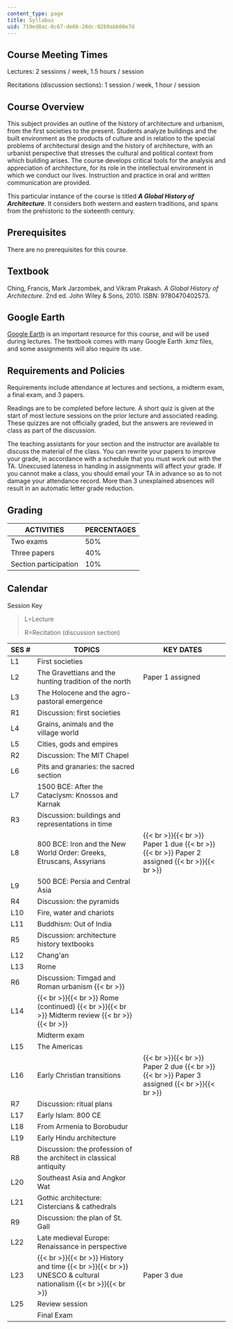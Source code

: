 ```yaml
---
content_type: page
title: Syllabus
uid: 719ed8ac-0c67-de6b-20dc-02b9abb00e7d
---
```


Course Meeting Times
--------------------

Lectures: 2 sessions / week, 1.5 hours / session

Recitations (discussion sections): 1 session / week, 1 hour / session

Course Overview
---------------

This subject provides an outline of the history of architecture and urbanism, from the first societies to the present. Students analyze buildings and the built environment as the products of culture and in relation to the special problems of architectural design and the history of architecture, with an urbanist perspective that stresses the cultural and political context from which building arises. The course develops critical tools for the analysis and appreciation of architecture, for its role in the intellectual environment in which we conduct our lives. Instruction and practice in oral and written communication are provided.

This particular instance of the course is titled _**A Global History of Architecture**_. It considers both western and eastern traditions, and spans from the prehistoric to the sixteenth century.

Prerequisites
-------------

There are no prerequisites for this course.

Textbook
--------

Ching, Francis, Mark Jarzombek, and Vikram Prakash. _A Global History of Architecture_. 2nd ed. John Wiley & Sons, 2010. ISBN: 9780470402573.

Google Earth
------------

[Google Earth](http://www.google.com/earth/) is an important resource for this course, and will be used during lectures. The textbook comes with many Google Earth .kmz files, and some assignments will also require its use.

Requirements and Policies
-------------------------

Requirements include attendance at lectures and sections, a midterm exam, a final exam, and 3 papers.

Readings are to be completed before lecture. A short quiz is given at the start of most lecture sessions on the prior lecture and associated reading. These quizzes are not officially graded, but the answers are reviewed in class as part of the discussion.

The teaching assistants for your section and the instructor are available to discuss the material of the class. You can rewrite your papers to improve your grade, in accordance with a schedule that you must work out with the TA. Unexcused lateness in handing in assignments will affect your grade. If you cannot make a class, you should email your TA in advance so as to not damage your attendance record. More than 3 unexplained absences will result in an automatic letter grade reduction.

Grading
-------

| ACTIVITIES | PERCENTAGES |
| --- | --- |
| Two exams | 50% |
| Three papers | 40% |
| Section participation | 10% 

Calendar
--------

Session Key

> L=Lecture
> 
> R=Recitation (discussion section)

| SES # | TOPICS | KEY DATES |
| --- | --- | --- |
| L1 | First societies | &nbsp; |
| L2 | The Gravettians and the hunting tradition of the north | Paper 1 assigned |
| L3 | The Holocene and the agro-pastoral emergence | &nbsp; |
| R1 | Discussion: first societies | &nbsp; |
| L4 | Grains, animals and the village world | &nbsp; |
| L5 | Cities, gods and empires | &nbsp; |
| R2 | Discussion: The MIT Chapel | &nbsp; |
| L6 | Pits and granaries: the sacred section | &nbsp; |
| L7 | 1500 BCE: After the Cataclysm: Knossos and Karnak | &nbsp; |
| R3 | Discussion: buildings and representations in time | &nbsp; |
| L8 | 800 BCE: Iron and the New World Order: Greeks, Etruscans, Assyrians |  {{< br >}}{{< br >}} Paper 1 due {{< br >}}{{< br >}} Paper 2 assigned {{< br >}}{{< br >}}  |
| L9 | 500 BCE: Persia and Central Asia | &nbsp; |
| R4 | Discussion: the pyramids | &nbsp; |
| L10 | Fire, water and chariots | &nbsp; |
| L11 | Buddhism: Out of India | &nbsp; |
| R5 | Discussion: architecture history textbooks | &nbsp; |
| L12 | Chang'an | &nbsp; |
| L13 | Rome | &nbsp; |
| R6 | Discussion: Timgad and Roman urbanism  {{< br >}} | &nbsp; |
| L14 |  {{< br >}}{{< br >}} Rome (continued) {{< br >}}{{< br >}} Midterm review {{< br >}}{{< br >}}  | &nbsp; |
| &nbsp; | Midterm exam | &nbsp; |
| L15 | The Americas | &nbsp; |
| L16 | Early Christian transitions |  {{< br >}}{{< br >}} Paper 2 due {{< br >}}{{< br >}} Paper 3 assigned {{< br >}}{{< br >}}  |
| R7 | Discussion: ritual plans | &nbsp; |
| L17 | Early Islam: 800 CE | &nbsp; |
| L18 | From Armenia to Borobudur | &nbsp; |
| L19 | Early Hindu architecture | &nbsp; |
| R8 | Discussion: the profession of the architect in classical antiquity | &nbsp; |
| L20 | Southeast Asia and Angkor Wat | &nbsp; |
| L21 | Gothic architecture: Cistercians & cathedrals | &nbsp; |
| R9 | Discussion: the plan of St. Gall | &nbsp; |
| L22 | Late medieval Europe: Renaissance in perspective | &nbsp; |
| L23 |  {{< br >}}{{< br >}} History and time {{< br >}}{{< br >}} UNESCO & cultural nationalism {{< br >}}{{< br >}}  | Paper 3 due | {{< br >}}{{< br >}} | L24 | Colonial worlds | &nbsp; |
| L25 | Review session | &nbsp; |
| &nbsp; | Final Exam |